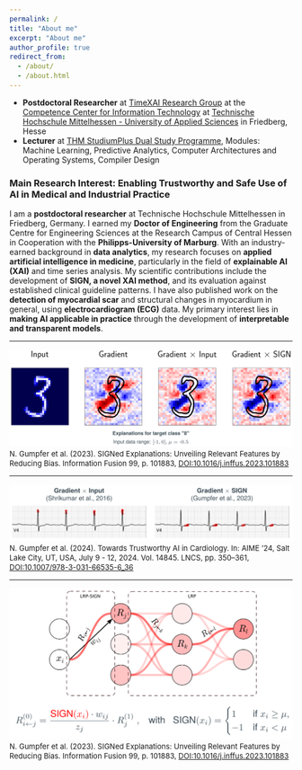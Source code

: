```yaml
---
permalink: /
title: "About me"
excerpt: "About me"
author_profile: true
redirect_from: 
  - /about/
  - /about.html
---
```


- **Postdoctoral Researcher** at [TimeXAI Research Group](https://www.thm.de/mnd/jennifer-hannig/timexai-erklaerbare-kuenstliche-intelligenz-fuer-zeitreihen) at the [Competence Center for Information Technology](https://www.thm.de/kompetenzzentren/en/kite/profile.html) at [Technische Hochschule Mittelhessen - University of Applied Sciences](https://www.thm.de/site/en/) in Friedberg, Hesse
- **Lecturer** at [THM StudiumPlus Dual Study Programme](https://studiumplus.de/kontakte/nils-gumpfer-10039/), Modules: Machine Learning, Predictive Analytics, Computer Architectures and Operating Systems, Compiler Design

### **Main Research Interest: Enabling Trustworthy and Safe Use of AI in Medical and Industrial Practice**

I am a **postdoctoral researcher** at Technische Hochschule Mittelhessen in Friedberg, Germany. I earned my **Doctor of Engineering** from the Graduate Centre for Engineering Sciences at the Research Campus of Central Hessen in Cooperation with the **Philipps-University of Marburg**. With an industry-earned background in **data analytics**, my research focuses on **applied artificial intelligence in medicine**, particularly in the field of **explainable AI (XAI)** and time series analysis. My scientific contributions include the development of **SIGN, a novel XAI method**, and its evaluation against established clinical guideline patterns. I have also published work on the **detection of myocardial scar** and structural changes in myocardium in general, using **electrocardiogram (ECG)** data. My primary interest lies in **making AI applicable in practice** through the development of **interpretable and transparent models**.

---
![sign_mnist.png](../images/sign_mnist.png)
<span style="font-size:13px">N. Gumpfer et al. (2023). SIGNed Explanations: Unveiling Relevant Features by Reducing Bias. Information Fusion 99, p. 101883, [DOI:10.1016/j.inffus.2023.101883](https://doi.org/10.1016/j.inffus.2023.101883)</span>

---
![sign_ecg.png](../images/sign_ecg.png)
<span style="font-size:13px">N. Gumpfer et al. (2024). Towards Trustworthy AI in Cardiology. In: AIME ’24, Salt Lake City, UT, USA, July 9 - 12, 2024. Vol. 14845. LNCS, pp. 350–361, [DOI:10.1007/978-3-031-66535-6_36](https://doi.org/10.1007/978-3-031-66535-6_36)</span>

---
![sign_lrp.png](../images/sign_lrp.png)
<span style="font-size:13px">N. Gumpfer et al. (2023). SIGNed Explanations: Unveiling Relevant Features by Reducing Bias. Information Fusion 99, p. 101883, [DOI:10.1016/j.inffus.2023.101883](https://doi.org/10.1016/j.inffus.2023.101883)</span>